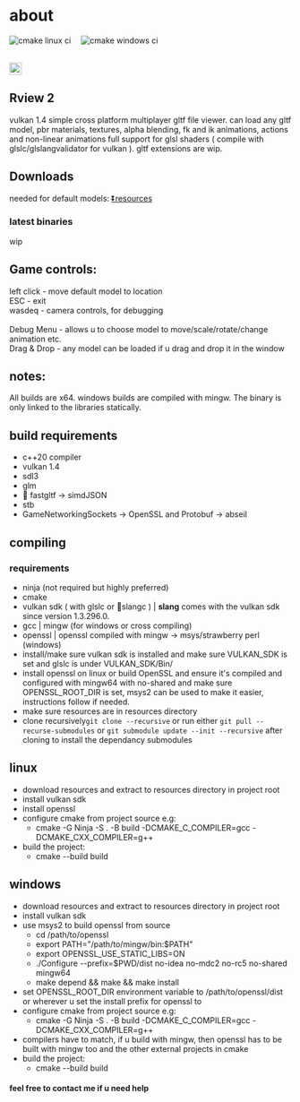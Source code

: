 ﻿# about

 ![cmake linux ci](https://github.com/rarepng/raw/actions/workflows/cmake_lnx.yml/badge.svg)&ensp;&ensp;
 ![cmake windows ci](https://github.com/rarepng/raw/actions/workflows/cmake_win.yml/badge.svg)<br>

 <br>
 <a href="https://discord.gg/kxRUCKAR3T"><img src="https://img.shields.io/badge/join-discord-%23FFFFFFFF?style=flat&logo=discord&labelColor=black" height="22"></a>

## Rview 2
vulkan 1.4 simple cross platform multiplayer gltf file viewer.
can load any gltf model, pbr materials, textures, alpha blending, fk and ik animations, actions and non-linear animations
full support for glsl shaders ( compile with glslc/glslangvalidator for vulkan ). gltf extensions are wip.

## Downloads
needed for default models:
[⏬resources](https://drive.google.com/file/d/1ZwYuB17yq-yRpswRISuvSG-_R7j5GKM9/view?usp=sharing)

### latest binaries
wip

## Game controls:

left click - move default model to location<br>
ESC - exit<br>
wasdeq - camera controls, for debugging<br><br>
Debug Menu - allows u to choose model to move/scale/rotate/change animation etc.<br>
Drag & Drop - any model can be loaded if u drag and drop it in the window<br>


## notes:
All builds are x64.
windows builds are compiled with mingw.
The binary is only linked to the libraries statically.

## build requirements
* c++20 compiler
* vulkan 1.4
* sdl3
* glm
* 🌟 fastgltf -> simdJSON
* stb
* GameNetworkingSockets -> OpenSSL and Protobuf -> abseil

## compiling

### requirements
- ninja (not required but highly preferred)
- cmake
- vulkan sdk ( with glslc or 🌟slangc ) | **slang** comes with the vulkan sdk since version 1.3.296.0.
- gcc | mingw (for windows or cross compiling)
- openssl | openssl compiled with mingw -> msys/strawberry perl (windows)
- install/make sure vulkan sdk is installed and make sure VULKAN_SDK is set and glslc is under VULKAN_SDK/Bin/
- install openssl on linux or build OpenSSL and ensure it's compiled and configured with mingw64 with no-shared and make sure OPENSSL_ROOT_DIR is set, msys2 can be used to make it easier, instructions follow if needed.
- make sure resources are in resources directory
- clone recursively```git clone --recursive``` or run either ```git pull --recurse-submodules``` or ```git submodule update --init --recursive``` after cloning to install the dependancy submodules

## linux
- download resources and extract to resources directory in project root
- install vulkan sdk
- install openssl 
- configure cmake from project source e.g: 
	- cmake -G Ninja -S . -B build -DCMAKE_C_COMPILER=gcc -DCMAKE_CXX_COMPILER=g++
- build the project:
	- cmake --build build

	
## windows
- download resources and extract to resources directory in project root
- install vulkan sdk
- use msys2 to build openssl from source
	- cd /path/to/openssl
	- export PATH="/path/to/mingw/bin:$PATH"
	- export OPENSSL_USE_STATIC_LIBS=ON
	- ./Configure --prefix=$PWD/dist no-idea no-mdc2 no-rc5 no-shared mingw64
	- make depend && make && make install
- set OPENSSL_ROOT_DIR environment variable to /path/to/openssl/dist or wherever u set the install prefix for openssl to
- configure cmake from project source e.g: 
	- cmake -G Ninja -S . -B build -DCMAKE_C_COMPILER=gcc -DCMAKE_CXX_COMPILER=g++
- compilers have to match, if u build with mingw, then openssl has to be built with mingw too and the other external projects in cmake
- build the project:
	- cmake --build build

#### feel free to contact me if u need help




